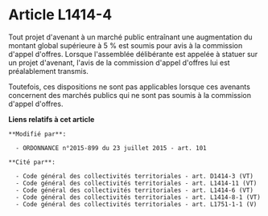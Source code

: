 # Article L1414-4

Tout projet d'avenant à un marché public entraînant une augmentation du montant global supérieure à 5 % est soumis pour avis
à la commission d'appel d'offres. Lorsque l'assemblée délibérante est appelée à statuer sur un projet d'avenant, l'avis de la
commission d'appel d'offres lui est préalablement transmis. 

Toutefois, ces dispositions ne sont pas applicables lorsque ces avenants concernent des marchés publics qui ne sont pas
soumis à la commission d'appel d'offres.

**Liens relatifs à cet article**

	**Modifié par**:

	  - ORDONNANCE n°2015-899 du 23 juillet 2015 - art. 101

	**Cité par**:

	  - Code général des collectivités territoriales - art. D1414-3 (VT)
	  - Code général des collectivités territoriales - art. L1414-11 (VT)
	  - Code général des collectivités territoriales - art. L1414-6 (VT)
	  - Code général des collectivités territoriales - art. L1414-8-1 (VT)
	  - Code général des collectivités territoriales - art. L1751-1-1 (V)
